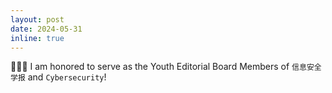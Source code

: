 ```yaml
---
layout: post
date: 2024-05-31
inline: true
---
```


🎉🎉🎉 I am honored to serve as the Youth Editorial Board Members of `信息安全学报` and `Cybersecurity`!